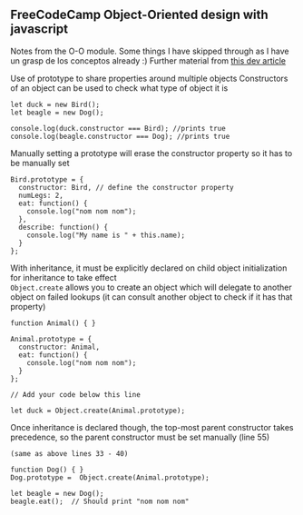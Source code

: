 ## FreeCodeCamp Object-Oriented design with javascript
Notes from the O-O module. Some things I have skipped through as I have un grasp de los conceptos already :)
Further material from [this dev article]()  

Use of prototype to share properties around multiple objects
Constructors of an object can be used to check what type of object it is

```
let duck = new Bird();
let beagle = new Dog();

console.log(duck.constructor === Bird); //prints true
console.log(beagle.constructor === Dog); //prints true
```

Manually setting a prototype will erase the constructor property so it has to be manually set 

```
Bird.prototype = {
  constructor: Bird, // define the constructor property
  numLegs: 2,
  eat: function() {
    console.log("nom nom nom");
  },
  describe: function() {
    console.log("My name is " + this.name);
  }
};
```

With inheritance, it must be explicitly declared on child object initialization for inheritance to take effect  
``Object.create`` allows you to create an object which will delegate to another object on failed lookups (it can consult another object to check if it has that property)

```
function Animal() { }

Animal.prototype = {
  constructor: Animal, 
  eat: function() {
    console.log("nom nom nom");
  }
};

// Add your code below this line

let duck = Object.create(Animal.prototype);

```

Once inheritance is declared though, the top-most parent constructor takes precedence, so the parent constructor must be set manually (line 55)
```
(same as above lines 33 - 40)

function Dog() { }
Dog.prototype =  Object.create(Animal.prototype);

let beagle = new Dog();
beagle.eat();  // Should print "nom nom nom"
``` 